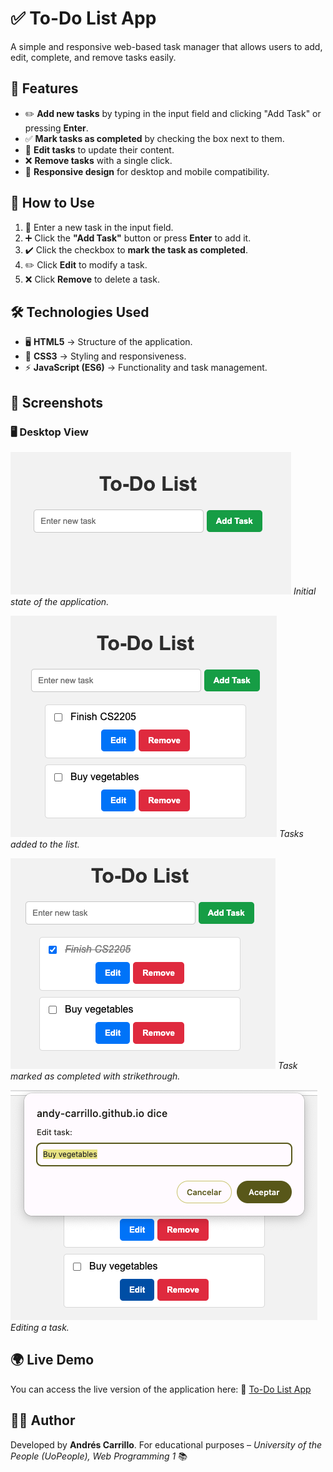 # ✅ To-Do List App

A simple and responsive web-based task manager that allows users to add, edit, complete, and remove tasks easily.

## 🚀 Features
- ✏️ **Add new tasks** by typing in the input field and clicking "Add Task" or pressing **Enter**.
- ✅ **Mark tasks as completed** by checking the box next to them.
- 🔄 **Edit tasks** to update their content.
- ❌ **Remove tasks** with a single click.
- 📱 **Responsive design** for desktop and mobile compatibility.

## 📖 How to Use
1. 📝 Enter a new task in the input field.
2. ➕ Click the **"Add Task"** button or press **Enter** to add it.
3. ✔️ Click the checkbox to **mark the task as completed**.
4. ✏️ Click **Edit** to modify a task.
5. ❌ Click **Remove** to delete a task.

## 🛠 Technologies Used
- 🖥️ **HTML5** → Structure of the application.
- 🎨 **CSS3** → Styling and responsiveness.
- ⚡ **JavaScript (ES6)** → Functionality and task management.

## 📸 Screenshots
### 🖥️ Desktop View
![Initial View](assets/screenshots/screenshot1.png)
_Initial state of the application._

![Adding Tasks](assets/screenshots/screenshot2.png)
_Tasks added to the list._

![Marking as Completed](assets/screenshots/screenshot3.png)
_Task marked as completed with strikethrough._

![Editing Task](assets/screenshots/screenshot4.png)
_Editing a task._

## 🌍 Live Demo
You can access the live version of the application here:
🔗 [To-Do List App](https://andy-carrillo.github.io/todo-list-app/)

## 👨‍💻 Author
Developed by **Andrés Carrillo**.
For educational purposes – *University of the People (UoPeople), Web Programming 1* 📚
